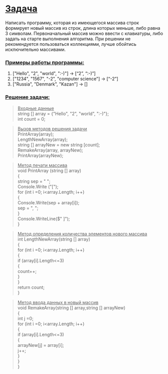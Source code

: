 # <u>Задача</u>

Написать программу, которая из имеющегося массива строк формирует новый массив из строк, длина которых меньше, либо равна 3 символам. Первоначальный массив можно ввести с клавиатуры, либо задать на старте выполнения алгоритма. При решении не рекомендуется пользоваться коллекциями, лучше обойтись исключительно массивами.
### <u>Примеры работы программы:</u>
1. ["Hello", "2", "world", ":-)"] → [“2”, “:-)”]  
2. ["1234", "1567", "-2", "computer science"] → [“-2”]  
3. ["Russia", "Denmark", "Kazan"] → []  

### <u>Решение задачи:</u>
><u>Входные данные</u>  
string [] array = {"Hello", "2", "world", ":-)"};  
int count = 0;

><u>Вызов методов решения задачи</u>  
PrintArray(array);  
LengthNewArray(array);  
string [] arrayNew = new string [count];  
RemakeArray(array, arrayNew);  
PrintArray(arrayNew);  

><u>Метод печати массива</u>  
void PrintArray (string [] array)  
{  
    string sep = " ";  
    Console.Write ("[");  
    for (int i =0; i<array.Length; i++)  
    {  
        Console.Write(sep + array[i]);    
        sep = ", ";  
    }  
    Console.WriteLine($" ]");  
}

><u>Метод определения количества элементов нового массива</u>  
int LengthNewArray(string [] array)  
{   
    for (int i =0; i<array.Length; i++)  
    {  
        if (array[i].Length<=3)  
        {  
            count++;  
        }  
    }  
    return count;  
}  

><u>Метод ввода данных в новый массив</u>  
void RemakeArray(string [] array,string [] arrayNew)  
{  
    int j =0;  
    for (int i =0; i<array.Length; i++)  
    {  
        if (array[i].Length<=3)  
        {  
            arrayNew[j] = array[i];  
            j++;  
        }  
    }  
}  
